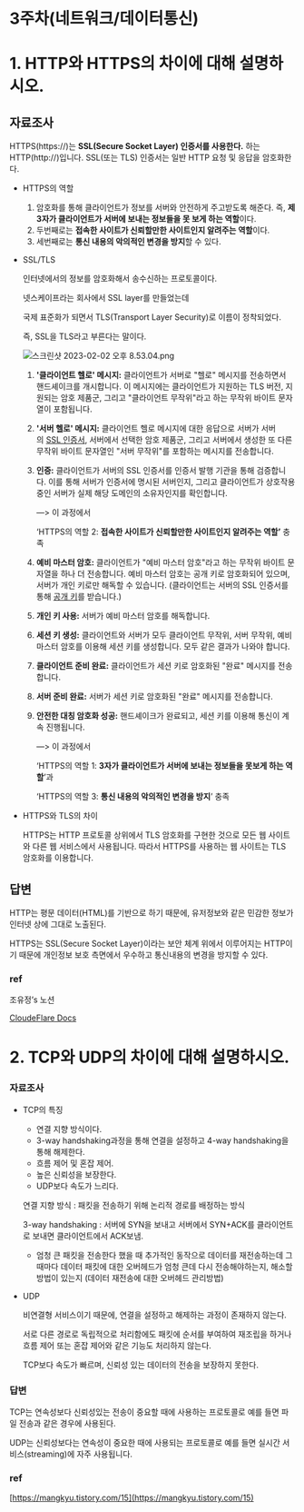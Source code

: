 # 3주차(네트워크/데이터통신)

# 1. HTTP와 HTTPS의 차이에 대해 설명하시오.

## 자료조사

HTTPS(https://)는 **SSL(Secure Socket Layer) 인증서를 사용한다.**
하는 HTTP(http://)입니다. SSL(또는 TLS) 인증서는 일반 HTTP 요청 및 응답을 암호화한다.

- HTTPS의 역할
    1. 암호화를 통해 클라이언트가 정보를 서버와 안전하게 주고받도록 해준다. 즉, **제 3자가 클라이언트가 서버에 보내는 정보들을  못 보게 하는 역할**이다.
    2. 두번째로는 **접속한 사이트가 신뢰할만한 사이트인지 알려주는 역할**이다.
    3. 세번째로는 **통신 내용의 악의적인 변경을 방지**할 수 있다.
- SSL/TLS
    
    인터넷에서의 정보를 암호화해서 송수신하는 프로토콜이다.
    
    넷스케이프라는 회사에서 SSL layer를 만들었는데
    
    국제 표준화가 되면서 TLS(Transport Layer Security)로 이름이 정착되었다.
    
    즉, SSL을 TLS라고 부른다는 말이다.
    
    <SSL handshake>
    
    ![스크린샷 2023-02-02 오후 8.53.04.png](%F0%9F%92%AB%20%E1%84%8B%E1%85%A9%E1%84%8B%E1%85%B3%E1%86%BC%E1%84%8B%E1%85%A7%E1%86%BC%E1%84%89%E1%85%AE%E1%84%8B%E1%85%B4%20%E1%84%80%E1%85%B3%E1%86%B7%E1%84%8D%E1%85%A9%E1%86%A8%E1%84%8B%E1%85%B5%E1%84%83%E1%85%B3%E1%86%AF%20b2e30f97be884ca69824efd71a0de1dc/Theory%206ee4f59f80bb453ea40c8e91639ee63f/Week3%20731607eabdb54ebe9fff41d5df5c5c46/%E2%AD%90%EF%B8%8F%E1%84%8B%E1%85%B2%E1%84%8C%E1%85%A5%E1%86%BC%E1%84%8B%E1%85%B5%E1%84%8B%E1%85%B4%20WEEK3%20THEORY%E2%AD%90%EF%B8%8F%201766c680e6914ede96c08206e5d43d5d/%25E1%2584%2589%25E1%2585%25B3%25E1%2584%258F%25E1%2585%25B3%25E1%2584%2585%25E1%2585%25B5%25E1%2586%25AB%25E1%2584%2589%25E1%2585%25A3%25E1%2586%25BA_2023-02-02_%25E1%2584%258B%25E1%2585%25A9%25E1%2584%2592%25E1%2585%25AE_8.53.04.png)
    
    1. **'클라이언트 헬로' 메시지:** 클라이언트가 서버로 "헬로" 메시지를 전송하면서 핸드셰이크를 개시합니다. 이 메시지에는 클라이언트가 지원하는 TLS 버전, 지원되는 암호 제품군, 그리고 "클라이언트 무작위"라고 하는 무작위 바이트 문자열이 포함됩니다.
    2. **'서버 헬로' 메시지:** 클라이언트 헬로 메시지에 대한 응답으로 서버가 서버의 [SSL 인증서](https://www.cloudflare.com/learning/ssl/what-is-an-ssl-certificate/), 서버에서 선택한 암호 제품군, 그리고 서버에서 생성한 또 다른 무작위 바이트 문자열인 "서버 무작위"를 포함하는 메시지를 전송합니다.
    3. **인증:** 클라이언트가 서버의 SSL 인증서를 인증서 발행 기관을 통해 검증합니다. 이를 통해 서버가 인증서에 명시된 서버인지, 그리고 클라이언트가 상호작용 중인 서버가 실제 해당 도메인의 소유자인지를 확인합니다.
        
        —> 이 과정에서
        
        ‘HTTPS의 역할 2: **접속한 사이트가 신뢰할만한 사이트인지 알려주는 역할’** 충족
        
    4. **예비 마스터 암호:** 클라이언트가 "예비 마스터 암호"라고 하는 무작위 바이트 문자열을 하나 더 전송합니다. 예비 마스터 암호는 공개 키로 암호화되어 있으며, 서버가 개인 키로만 해독할 수 있습니다. (클라이언트는 서버의 SSL 인증서를 통해 [공개 키](https://www.cloudflare.com/learning/ssl/how-does-public-key-encryption-work/)를 받습니다.)
    5. **개인 키 사용:** 서버가 예비 마스터 암호를 해독합니다.
    6. **세션 키 생성:** 클라이언트와 서버가 모두 클라이언트 무작위, 서버 무작위, 예비 마스터 암호를 이용해 세션 키를 생성합니다. 모두 같은 결과가 나와야 합니다.
    7. **클라이언트 준비 완료:** 클라이언트가 세션 키로 암호화된 "완료" 메시지를 전송합니다.
    8. **서버 준비 완료:** 서버가 세션 키로 암호화된 "완료" 메시지를 전송합니다.
    9. **안전한 대칭 암호화 성공:** 핸드셰이크가 완료되고, 세션 키를 이용해 통신이 계속 진행됩니다.
        
        —> 이 과정에서
        
        ‘HTTPS의 역할 1:  **3자가 클라이언트가 서버에 보내는 정보들을  못보게 하는 역할**’과
        
        ‘HTTPS의 역할 3:  **통신 내용의 악의적인 변경을 방지**’ 충족
        
    
- HTTPS와 TLS의 차이
    
    HTTPS는 HTTP 프로토콜 상위에서 TLS 암호화를 구현한 것으로 모든 웹 사이트와 다른 웹 서비스에서 사용됩니다. 따라서 HTTPS를 사용하는 웹 사이트는 TLS 암호화를 이용합니다.
    

## 답변

HTTP는 평문 데이터(HTML)를 기반으로 하기 때문에, 유저정보와 같은 민감한 정보가 인터넷 상에 그대로 노출된다.

HTTPS는 SSL(Secure Socket Layer)이라는 보안 체계 위에서 이루어지는 HTTP이기 때문에 개인정보 보호 측면에서 우수하고 통신내용의 변경을 방지할 수 있다.

### ref

조유정’s 노션

[CloudeFlare Docs](https://www.cloudflare.com/ko-kr/learning/ssl/what-happens-in-a-tls-handshake/)

# 2. TCP와 UDP의 차이에 대해 설명하시오.

### 자료조사

- TCP의 특징
    - 연결 지향 방식이다.
    - 3-way handshaking과정을 통해 연결을 설정하고 4-way handshaking을 통해 해제한다.
    - 흐름 제어 및 혼잡 제어.
    - 높은 신뢰성을 보장한다.
    - UDP보다 속도가 느리다.
    
    연결 지향 방식 : 패킷을 전송하기 위해 논리적 경로를 배정하는 방식
    
    3-way handshaking : 서버에 SYN을 보내고 서버에서 SYN+ACK를 클라이언트로 보내면 클라이언트에서 ACK보냄. 
    
    - 엄청 큰 패킷을 전송한다 했을 때 추가적인 동작으로 데이터를 재전송하는데 그때마다 데이터 패킷에 대한 오버헤드가 엄청 큰데 다시 전송해야하는지, 해소할 방법이 있는지 (데이터 재전송에 대한 오버헤드 관리방법)
- UDP
    
    비연결형 서비스이기 때문에, 연결을 설정하고 해제하는 과정이 존재하지 않는다. 
    
    서로 다른 경로로 독립적으로 처리함에도 패킷에 순서를 부여하여 재조립을 하거나 흐름 제어 또는 혼잡 제어와 같은 기능도 처리하지 않는다. 
    
    TCP보다 속도가 빠르며, 신뢰성 있는 데이터의 전송을 보장하지 못한다.
    

### 답변

TCP는 연속성보다 신뢰성있는 전송이 중요할 때에 사용하는 프로토콜로 예를 들면 파일 전송과 같은 경우에 사용된다.

UDP는 신뢰성보다는 연속성이 중요한 때에 사용되는 프로토콜로 예를 들면 실시간 서비스(streaming)에 자주 사용됩니다.

### ref

[https://mangkyu.tistory.com/15](https://mangkyu.tistory.com/15)